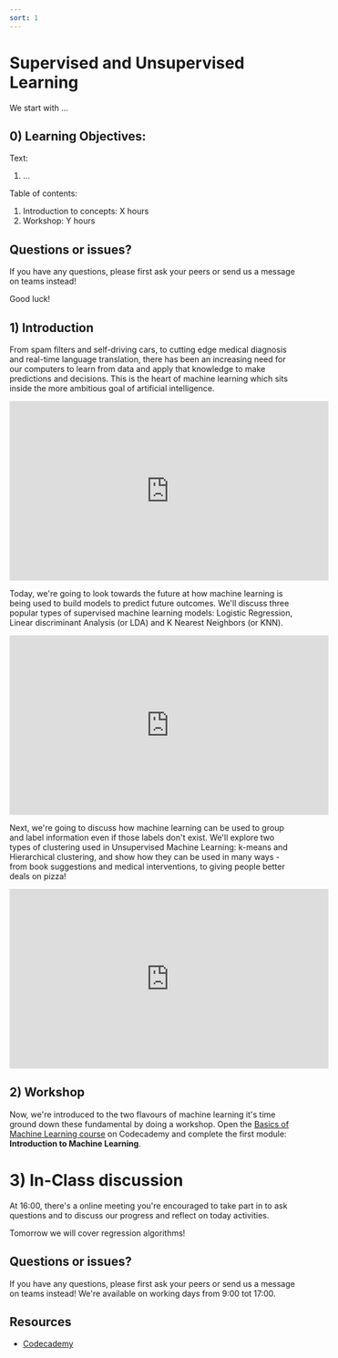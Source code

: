 ```yaml
---
sort: 1
---
```


# Supervised and Unsupervised Learning

We start with ...

## 0) Learning Objectives:
Text:
1. ...

Table of contents:
1. Introduction to concepts: X hours
2. Workshop: Y hours



## Questions or issues?
If you have any questions, please first ask your peers or send us a message on teams instead!


Good luck!


## 1) Introduction
From spam filters and self-driving cars, to cutting edge medical diagnosis and real-time language translation, there has been an increasing need for our computers to learn from data and apply that knowledge to make predictions and decisions. This is the heart of machine learning which sits inside the more ambitious goal of artificial intelligence.
<iframe width="560" height="315" src="https://www.youtube.com/embed/z-EtmaFJieY" title="YouTube video player" frameborder="0" allow="accelerometer; autoplay; clipboard-write; encrypted-media; gyroscope; picture-in-picture" allowfullscreen></iframe>

Today, we're going to look towards the future at how machine learning is being used to build models to predict future outcomes. We'll discuss three popular types of supervised machine learning models: Logistic Regression, Linear discriminant Analysis (or LDA) and K Nearest Neighbors (or KNN).
<iframe width="560" height="315" src="https://www.youtube.com/embed/jmLid2x9eKg" title="YouTube video player" frameborder="0" allow="accelerometer; autoplay; clipboard-write; encrypted-media; gyroscope; picture-in-picture" allowfullscreen></iframe>

Next, we're going to discuss how machine learning can be used to group and label information even if those labels don't exist. We'll explore two types of clustering used in Unsupervised Machine Learning: k-means and Hierarchical clustering, and show how they can be used in many ways - from book suggestions and medical interventions, to giving people better deals on pizza!
<iframe width="560" height="315" src="https://www.youtube.com/embed/IUn8k5zSI6g" title="YouTube video player" frameborder="0" allow="accelerometer; autoplay; clipboard-write; encrypted-media; gyroscope; picture-in-picture" allowfullscreen></iframe>

## 2) Workshop
Now, we're introduced to the two flavours of machine learning it's time ground down these fundamental by doing a workshop. Open the [Basics of Machine Learning course](https://www.codecademy.com/learn/machine-learning) on Codecademy and complete the first module: **Introduction to Machine Learning**.


# 3)  In-Class discussion
At 16:00, there's a online meeting you're encouraged to take part in to ask questions and to discuss our progress and reflect on today activities.

Tomorrow we will cover regression algorithms!

## Questions or issues?
If you have any questions, please first ask your peers or send us a message on teams instead! We're available on working days from 9:00 tot 17:00.

## Resources
- [Codecademy](https://www.codecademy.com/learn/machine-learning)
